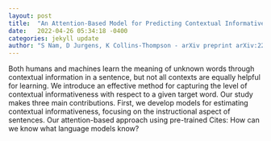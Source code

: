```yaml
---
layout: post
title:  "An Attention-Based Model for Predicting Contextual Informativeness and Curriculum Learning Applications"
date:   2022-04-26 05:34:18 -0400
categories: jekyll update
author: "S Nam, D Jurgens, K Collins-Thompson - arXiv preprint arXiv:2204.09885, 2022"
---
```

Both humans and machines learn the meaning of unknown words through contextual information in a sentence, but not all contexts are equally helpful for learning. We introduce an effective method for capturing the level of contextual informativeness with respect to a given target word. Our study makes three main contributions. First, we develop models for estimating contextual informativeness, focusing on the instructional aspect of sentences. Our attention-based approach using pre-trained Cites: How can we know what language models know?
